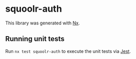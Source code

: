 # squoolr-auth

This library was generated with [Nx](https://nx.dev).

## Running unit tests

Run `nx test squoolr-auth` to execute the unit tests via [Jest](https://jestjs.io).
